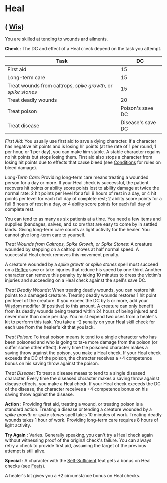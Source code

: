 # Heal

## ( [Wis](../gettingStarted#_wisdom))

You are skilled at tending to wounds and ailments.

**Check** : The DC and effect of a Heal check depend on the task you attempt.

| Task | DC |
| --- | --- |
| First aid | 15 |
| Long-term care | 15 |
| Treat wounds from caltrops, _spike growth,_ or _spike stones_ | 15 |
| Treat deadly wounds | 20 |
| Treat poison | Poison's save DC |
| Treat disease | Disease's save DC |

_First Aid_: You usually use first aid to save a dying character. If a character has negative hit points and is losing hit points (at the rate of 1 per round, 1 per hour, or 1 per day), you can make him stable. A stable character regains no hit points but stops losing them. First aid also stops a character from losing hit points due to effects that cause bleed (see [Conditions](../glossary#_appendix-2-conditions) for rules on bleed damage).

_Long-Term Care_: Providing long-term care means treating a wounded person for a day or more. If your Heal check is successful, the patient recovers hit points or ability score points lost to ability damage at twice the normal rate: 2 hit points per level for a full 8 hours of rest in a day, or 4 hit points per level for each full day of complete rest; 2 ability score points for a full 8 hours of rest in a day, or 4 ability score points for each full day of complete rest.

You can tend to as many as six patients at a time. You need a few items and supplies (bandages, salves, and so on) that are easy to come by in settled lands. Giving long-term care counts as light activity for the healer. You cannot give long-term care to yourself.

_Treat Wounds from Caltrops, Spike Growth, or Spike Stones_: A creature wounded by stepping on a caltrop moves at half normal speed. A successful Heal check removes this movement penalty.

A creature wounded by a _spike growth_ or _spike stones_ spell must succeed on a [Reflex](../combat#_reflex) save or take injuries that reduce his speed by one-third. Another character can remove this penalty by taking 10 minutes to dress the victim's injuries and succeeding on a Heal check against the spell's save DC.

_Treat Deadly Wounds_: When treating deadly wounds, you can restore hit points to a damaged creature. Treating deadly wounds restores 1 hit point per level of the creature. If you exceed the DC by 5 or more, add your [Wisdom](../gettingStarted#_wisdom) modifier (if positive) to this amount. A creature can only benefit from its deadly wounds being treated within 24 hours of being injured and never more than once per day. You must expend two uses from a healer's kit to perform this task. You take a –2 penalty on your Heal skill check for each use from the healer's kit that you lack.

_Treat Poison_: To treat poison means to tend to a single character who has been poisoned and who is going to take more damage from the poison (or suffer some other effect). Every time the poisoned character makes a saving throw against the poison, you make a Heal check. If your Heal check exceeds the DC of the poison, the character receives a +4 competence bonus on his saving throw against the poison.

_Treat Disease_: To treat a disease means to tend to a single diseased character. Every time the diseased character makes a saving throw against disease effects, you make a Heal check. If your Heal check exceeds the DC of the disease, the character receives a +4 competence bonus on his saving throw against the disease.

**Action** : Providing first aid, treating a wound, or treating poison is a standard action. Treating a disease or tending a creature wounded by a _spike growth_ or _spike stones_ spell takes 10 minutes of work. Treating deadly wounds takes 1 hour of work. Providing long-term care requires 8 hours of light activity.

**Try Again** : Varies. Generally speaking, you can't try a Heal check again without witnessing proof of the original check's failure. You can always retry a check to provide first aid, assuming the target of the previous attempt is still alive.

**Special** : A character with the [Self-Sufficient](../feats#_self-sufficient) feat gets a bonus on Heal checks (see [Feats](../feats)).

A healer's kit gives you a +2 circumstance bonus on Heal checks.


